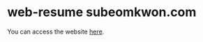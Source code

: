 # web-resume subeomkwon.com

You can access the website [here](https://golden-tiramisu-0f3cab.netlify.app/).
